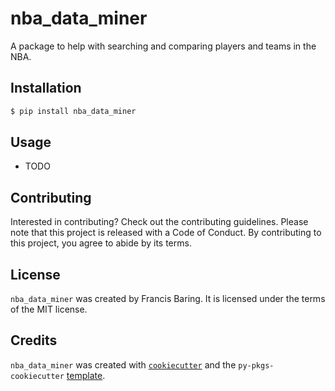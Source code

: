 # nba_data_miner

A package to help with searching and comparing players and teams in the NBA.

## Installation

```bash
$ pip install nba_data_miner
```

## Usage

- TODO

## Contributing

Interested in contributing? Check out the contributing guidelines. Please note that this project is released with a Code of Conduct. By contributing to this project, you agree to abide by its terms.

## License

`nba_data_miner` was created by Francis Baring. It is licensed under the terms of the MIT license.

## Credits

`nba_data_miner` was created with [`cookiecutter`](https://cookiecutter.readthedocs.io/en/latest/) and the `py-pkgs-cookiecutter` [template](https://github.com/py-pkgs/py-pkgs-cookiecutter).
